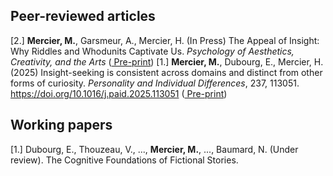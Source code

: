 ## Peer-reviewed articles

[2.] **Mercier, M.**, Garsmeur, A., Mercier, H. (In Press) The Appeal of Insight: Why Riddles and Whodunits Captivate Us. *Psychology of Aesthetics, Creativity, and the Arts* ([<PDF /> Pre-print](https://osf.io/preprints/psyarxiv/arn2h_v1)) 
[1.] **Mercier, M.**, Dubourg, E., Mercier, H. (2025) Insight-seeking is consistent across domains and distinct from other forms of curiosity. *Personality and Individual Differences*, 237, 113051. https://doi.org/10.1016/j.paid.2025.113051 ([<PDF /> Pre-print](https://osf.io/preprints/osf/7fpku))

  
## Working papers

[1.] Dubourg, E., Thouzeau, V., ..., **Mercier, M.**, ..., Baumard, N. (Under review). The Cognitive Foundations of Fictional
Stories.